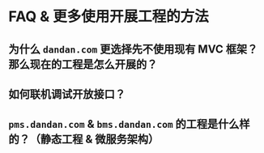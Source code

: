 # **FAQ** & 更多使用开展工程的方法

## 为什么 `dandan.com` 更选择先不使用现有 MVC 框架？那么现在的工程是怎么开展的？
## 如何联机调试开放接口？
## `pms.dandan.com` & `bms.dandan.com` 的工程是什么样的？（静态工程 & 微服务架构）
